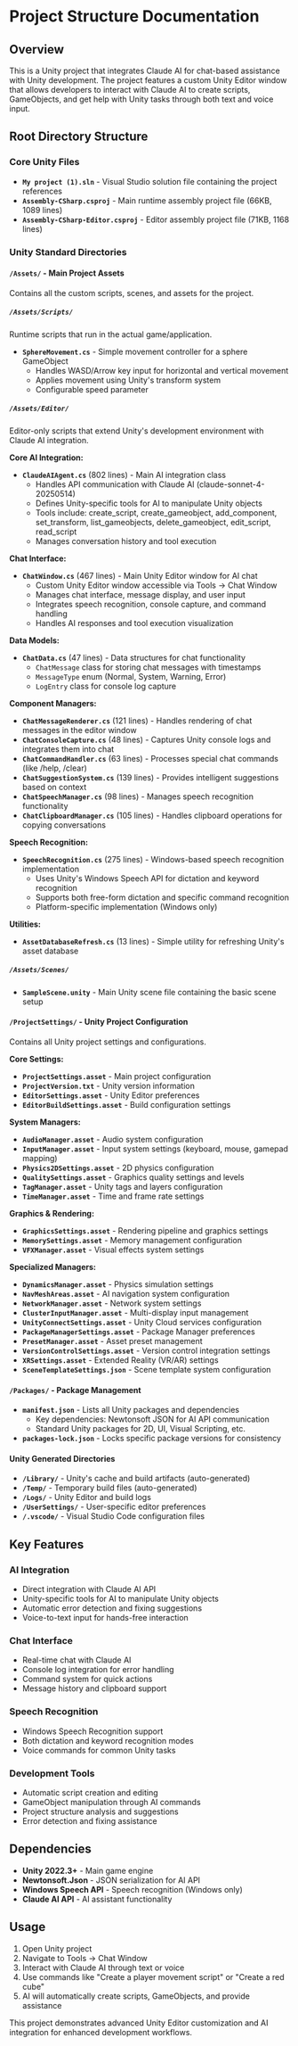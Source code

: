 # Project Structure Documentation

## Overview
This is a Unity project that integrates Claude AI for chat-based assistance with Unity development. The project features a custom Unity Editor window that allows developers to interact with Claude AI to create scripts, GameObjects, and get help with Unity tasks through both text and voice input.

## Root Directory Structure

### Core Unity Files
- **`My project (1).sln`** - Visual Studio solution file containing the project references
- **`Assembly-CSharp.csproj`** - Main runtime assembly project file (66KB, 1089 lines)
- **`Assembly-CSharp-Editor.csproj`** - Editor assembly project file (71KB, 1168 lines)

### Unity Standard Directories

#### `/Assets/` - Main Project Assets
Contains all the custom scripts, scenes, and assets for the project.

##### `/Assets/Scripts/`
Runtime scripts that run in the actual game/application.

- **`SphereMovement.cs`** - Simple movement controller for a sphere GameObject
  - Handles WASD/Arrow key input for horizontal and vertical movement
  - Applies movement using Unity's transform system
  - Configurable speed parameter

##### `/Assets/Editor/`
Editor-only scripts that extend Unity's development environment with Claude AI integration.

**Core AI Integration:**
- **`ClaudeAIAgent.cs`** (802 lines) - Main AI integration class
  - Handles API communication with Claude AI (claude-sonnet-4-20250514)
  - Defines Unity-specific tools for AI to manipulate Unity objects
  - Tools include: create_script, create_gameobject, add_component, set_transform, list_gameobjects, delete_gameobject, edit_script, read_script
  - Manages conversation history and tool execution

**Chat Interface:**
- **`ChatWindow.cs`** (467 lines) - Main Unity Editor window for AI chat
  - Custom Unity Editor window accessible via Tools → Chat Window
  - Manages chat interface, message display, and user input
  - Integrates speech recognition, console capture, and command handling
  - Handles AI responses and tool execution visualization

**Data Models:**
- **`ChatData.cs`** (47 lines) - Data structures for chat functionality
  - `ChatMessage` class for storing chat messages with timestamps
  - `MessageType` enum (Normal, System, Warning, Error)
  - `LogEntry` class for console log capture

**Component Managers:**
- **`ChatMessageRenderer.cs`** (121 lines) - Handles rendering of chat messages in the editor window
- **`ChatConsoleCapture.cs`** (48 lines) - Captures Unity console logs and integrates them into chat
- **`ChatCommandHandler.cs`** (63 lines) - Processes special chat commands (like /help, /clear)
- **`ChatSuggestionSystem.cs`** (139 lines) - Provides intelligent suggestions based on context
- **`ChatSpeechManager.cs`** (98 lines) - Manages speech recognition functionality
- **`ChatClipboardManager.cs`** (105 lines) - Handles clipboard operations for copying conversations

**Speech Recognition:**
- **`SpeechRecognition.cs`** (275 lines) - Windows-based speech recognition implementation
  - Uses Unity's Windows Speech API for dictation and keyword recognition
  - Supports both free-form dictation and specific command recognition
  - Platform-specific implementation (Windows only)

**Utilities:**
- **`AssetDatabaseRefresh.cs`** (13 lines) - Simple utility for refreshing Unity's asset database

##### `/Assets/Scenes/`
- **`SampleScene.unity`** - Main Unity scene file containing the basic scene setup

#### `/ProjectSettings/` - Unity Project Configuration
Contains all Unity project settings and configurations.

**Core Settings:**
- **`ProjectSettings.asset`** - Main project configuration
- **`ProjectVersion.txt`** - Unity version information
- **`EditorSettings.asset`** - Unity Editor preferences
- **`EditorBuildSettings.asset`** - Build configuration settings

**System Managers:**
- **`AudioManager.asset`** - Audio system configuration
- **`InputManager.asset`** - Input system settings (keyboard, mouse, gamepad mapping)
- **`Physics2DSettings.asset`** - 2D physics configuration
- **`QualitySettings.asset`** - Graphics quality settings and levels
- **`TagManager.asset`** - Unity tags and layers configuration
- **`TimeManager.asset`** - Time and frame rate settings

**Graphics & Rendering:**
- **`GraphicsSettings.asset`** - Rendering pipeline and graphics settings
- **`MemorySettings.asset`** - Memory management configuration
- **`VFXManager.asset`** - Visual effects system settings

**Specialized Managers:**
- **`DynamicsManager.asset`** - Physics simulation settings
- **`NavMeshAreas.asset`** - AI navigation system configuration
- **`NetworkManager.asset`** - Network system settings
- **`ClusterInputManager.asset`** - Multi-display input management
- **`UnityConnectSettings.asset`** - Unity Cloud services configuration
- **`PackageManagerSettings.asset`** - Package Manager preferences
- **`PresetManager.asset`** - Asset preset management
- **`VersionControlSettings.asset`** - Version control integration settings
- **`XRSettings.asset`** - Extended Reality (VR/AR) settings
- **`SceneTemplateSettings.json`** - Scene template system configuration

#### `/Packages/` - Package Management
- **`manifest.json`** - Lists all Unity packages and dependencies
  - Key dependencies: Newtonsoft JSON for AI API communication
  - Standard Unity packages for 2D, UI, Visual Scripting, etc.
- **`packages-lock.json`** - Locks specific package versions for consistency

#### Unity Generated Directories
- **`/Library/`** - Unity's cache and build artifacts (auto-generated)
- **`/Temp/`** - Temporary build files (auto-generated)
- **`/Logs/`** - Unity Editor and build logs
- **`/UserSettings/`** - User-specific editor preferences
- **`/.vscode/`** - Visual Studio Code configuration files

## Key Features

### AI Integration
- Direct integration with Claude AI API
- Unity-specific tools for AI to manipulate Unity objects
- Automatic error detection and fixing suggestions
- Voice-to-text input for hands-free interaction

### Chat Interface
- Real-time chat with Claude AI
- Console log integration for error handling
- Command system for quick actions
- Message history and clipboard support

### Speech Recognition
- Windows Speech Recognition support
- Both dictation and keyword recognition modes
- Voice commands for common Unity tasks

### Development Tools
- Automatic script creation and editing
- GameObject manipulation through AI commands
- Project structure analysis and suggestions
- Error detection and fixing assistance

## Dependencies
- **Unity 2022.3+** - Main game engine
- **Newtonsoft.Json** - JSON serialization for AI API
- **Windows Speech API** - Speech recognition (Windows only)
- **Claude AI API** - AI assistant functionality

## Usage
1. Open Unity project
2. Navigate to Tools → Chat Window
3. Interact with Claude AI through text or voice
4. Use commands like "Create a player movement script" or "Create a red cube"
5. AI will automatically create scripts, GameObjects, and provide assistance

This project demonstrates advanced Unity Editor customization and AI integration for enhanced development workflows. 